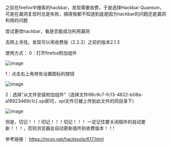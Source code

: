 之前在firefox中搜索的hackbar，发现需要收费，于是选择Hackbar Quantum，可是在漏洞复现时总是失败，搞得我都不知道到底是因为hackbar的问题还是漏洞利用的问题

尝试更改hackbar，看是否能成功利用漏洞

去网上寻找，发现可以用收费版（2.2.2）之前的版本2.1.3

使用方式：
0：打开firefox附加组件

![image](https://github.com/xuxuedong/YBDTBlog_Security/blob/master/2019_09_23_%E5%A6%82%E4%BD%95%E4%B8%BAfirefox%E5%AE%89%E8%A3%85hackbar/0.png)

1：点击右上角带有设置图标的按钮

![image](https://github.com/xuxuedong/YBDTBlog_Security/blob/master/2019_09_23_%E5%A6%82%E4%BD%95%E4%B8%BAfirefox%E5%AE%89%E8%A3%85hackbar/1.png)

2：选择“从文件安装附加组件”（选择文件98c9c7-fc13-4622-b08a-a18923469c1c}.xpi即可，xpi文件已被上传到此文件的同目录下）

![image](https://github.com/xuxuedong/YBDTBlog_Security/blob/master/2019_09_23_%E5%A6%82%E4%BD%95%E4%B8%BAfirefox%E5%AE%89%E8%A3%85hackbar/2.png)

但是，切记！！！切记！！！切记！！！
一定记住要关闭插件的自动更新！！！，否则浏览器会自动更新插件到收费版本！！!

参考链接：
https://mrxn.net/hacktools/617.html
